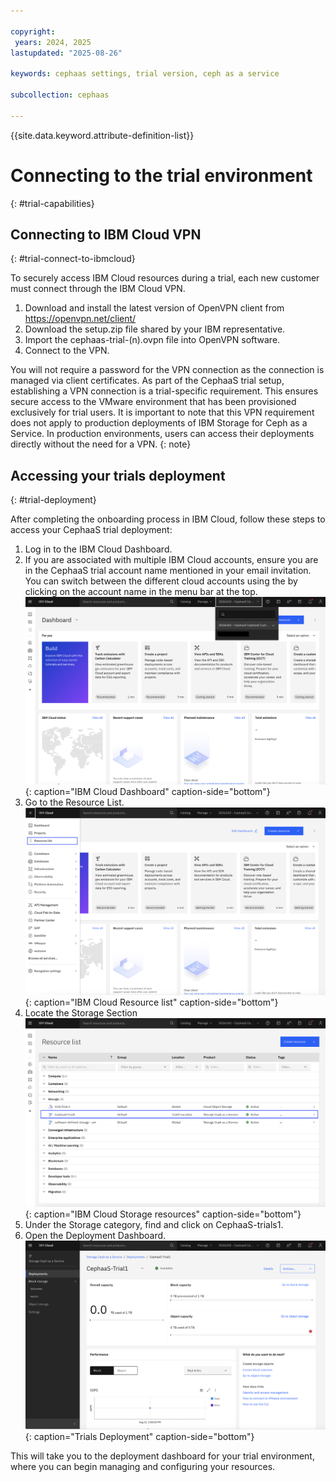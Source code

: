 ```yaml
---

copyright:
 years: 2024, 2025
lastupdated: "2025-08-26"

keywords: cephaas settings, trial version, ceph as a service

subcollection: cephaas

---
```


{{site.data.keyword.attribute-definition-list}}

# Connecting to the trial environment
{: #trial-capabilities}

## Connecting to IBM Cloud VPN
{: #trial-connect-to-ibmcloud}

To securely access IBM Cloud resources during a trial, each new customer must connect through the IBM Cloud VPN. 

1. Download and install the latest version of OpenVPN client from https://openvpn.net/client/
2. Download the setup.zip file shared by your IBM representative.
3. Import the cephaas-trial-(n).ovpn file into OpenVPN software.
4. Connect to the VPN.

You will not require a password for the VPN connection as the connection is managed via client certificates. As part of the CephaaS trial setup, establishing a VPN connection is a trial-specific requirement. This ensures secure access to the VMware environment that has been provisioned exclusively for trial users. It is important to note that this VPN requirement does not apply to production deployments of IBM Storage for Ceph as a Service. In production environments, users can access their deployments directly without the need for a VPN.
{: note}

## Accessing your trials deployment
{: #trial-deployment}

After completing the onboarding process in IBM Cloud, follow these steps to access your CephaaS trial deployment:

1. Log in to the IBM Cloud Dashboard. 
2. If you are associated with multiple IBM Cloud accounts, ensure you are in the CephaaS trial account name mentioned in your email invitation. You can switch between the different cloud accounts using the by clicking on the account name in the menu bar at the top. 
![IBM Cloud Dashboard](images/dashboard.png "IBM Cloud Dashboard"){: caption="IBM Cloud Dashboard" caption-side="bottom"}
3. Go to the Resource List. 
![IBM Cloud Resource list](images/resource.png "IBM Cloud Resource list"){: caption="IBM Cloud Resource list" caption-side="bottom"}
4. Locate the Storage Section
![IBM Cloud Storage resources](images/trial.png "IBM Cloud Storage resources"){: caption="IBM Cloud Storage resources" caption-side="bottom"}
5. Under the Storage category, find and click on CephaaS-trials1.
6. Open the Deployment Dashboard.
![Trials Deployment](images/deployment.png "Trials deployment"){: caption="Trials Deployment" caption-side="bottom"}

This will take you to the deployment dashboard for your trial environment, where you can begin managing and configuring your resources.




